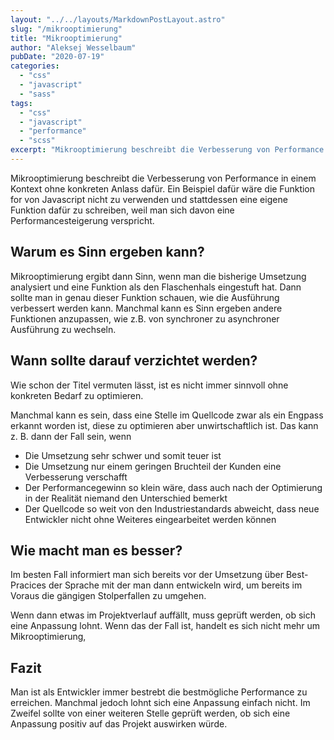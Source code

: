 ```yaml
---
layout: "../../layouts/MarkdownPostLayout.astro"
slug: "/mikrooptimierung"  
title: "Mikrooptimierung"
author: "Aleksej Wesselbaum"
pubDate: "2020-07-19"
categories: 
  - "css"
  - "javascript"
  - "sass"
tags: 
  - "css"
  - "javascript"
  - "performance"
  - "scss"
excerpt: "Mikrooptimierung beschreibt die Verbesserung von Performance in einem Kontext ohne konkreten Anlass dafür. Ein Beispiel dafür wäre die Funktion for von Javascript nicht zu verwenden und stattdessen eine eigene Funktion dafür zu schreiben, weil man sich davon eine Performancesteigerung verspricht."
---
```


Mikrooptimierung beschreibt die Verbesserung von Performance in einem Kontext ohne konkreten Anlass dafür. Ein Beispiel dafür wäre die Funktion for von Javascript nicht zu verwenden und stattdessen eine eigene Funktion dafür zu schreiben, weil man sich davon eine Performancesteigerung verspricht.

## Warum es Sinn ergeben kann?

Mikrooptimierung ergibt dann Sinn, wenn man die bisherige Umsetzung analysiert und eine Funktion als den Flaschenhals eingestuft hat. Dann sollte man in genau dieser Funktion schauen, wie die Ausführung verbessert werden kann. Manchmal kann es Sinn ergeben andere Funktionen anzupassen, wie z.B. von synchroner zu asynchroner Ausführung zu wechseln.

## Wann sollte darauf verzichtet werden?

Wie schon der Titel vermuten lässt, ist es nicht immer sinnvoll ohne konkreten Bedarf zu optimieren.

Manchmal kann es sein, dass eine Stelle im Quellcode zwar als ein Engpass erkannt worden ist, diese zu optimieren aber unwirtschaftlich ist. Das kann z. B. dann der Fall sein, wenn

- Die Umsetzung sehr schwer und somit teuer ist
- Die Umsetzung nur einem geringen Bruchteil der Kunden eine Verbesserung verschafft
- Der Performancegewinn so klein wäre, dass auch nach der Optimierung in der Realität niemand den Unterschied bemerkt
- Der Quellcode so weit von den Industriestandards abweicht, dass neue Entwickler nicht ohne Weiteres eingearbeitet werden können

## Wie macht man es besser?

Im besten Fall informiert man sich bereits vor der Umsetzung über Best-Pracices der Sprache mit der man dann entwickeln wird, um bereits im Voraus die gängigen Stolperfallen zu umgehen.

Wenn dann etwas im Projektverlauf auffällt, muss geprüft werden, ob sich eine Anpassung lohnt. Wenn das der Fall ist, handelt es sich nicht mehr um Mikrooptimierung,

## Fazit

Man ist als Entwickler immer bestrebt die bestmögliche Performance zu erreichen. Manchmal jedoch lohnt sich eine Anpassung einfach nicht. Im Zweifel sollte von einer weiteren Stelle geprüft werden, ob sich eine Anpassung positiv auf das Projekt auswirken würde.
